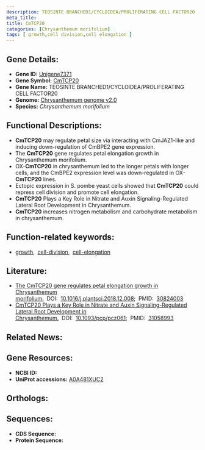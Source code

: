 ```yaml
---
description: TEOSINTE BRANCHED1/CYCLOIDEA/PROLIFERATING CELL FACTOR20 ; Unigene7371 ; Chrysanthemum morifolium
meta_title:
title: CmTCP20
categories: [Chrysanthemum morifolium]
tags: [ growth,cell division,cell elongation ]
---
```


## Gene Details:
- **Gene ID:**	[Unigene7371]()
- **Gene Symbol:** <u> CmTCP20 </u>
- **Gene Name:** TEOSINTE BRANCHED1/CYCLOIDEA/PROLIFERATING CELL FACTOR20
- **Genome:** [Chrysanthemum genome v2.0]()
- **Species:** *Chrysanthemum morifolium*

## Functional Descriptions:
   - **CmTCP20** may regulate petal size via interacting with CmJAZ1-like and inducing down-regulation of CmBPE2 gene expression.
   - The **CmTCP20** gene regulates petal elongation growth in Chrysanthemum morifolium.
   - OX-**CmTCP20** in chrysanthemum led to the longer petals with longer cells, and the CmBPE2 expression level was down-regulated in OX-**CmTCP20** lines.
   - Ectopic expression in S. pombe yeast cells showed that **CmTCP20** could repress cell division and promote cell elongation.
   - **CmTCP20** Plays a Key Role in Nitrate and Auxin Signaling-Regulated Lateral Root Development in Chrysanthemum.
   - **CmTCP20** increases nitrogen metabolism and carbohydrate metabolism in chrysanthemum.

## Function-related keywords:
   - [growth](/tags/growth/),&nbsp;&nbsp;[cell-division](/tags/cell-division/),&nbsp;&nbsp;[cell-elongation](/tags/cell-elongation/)

## Literature:
   - [The CmTCP20 gene regulates petal elongation growth in Chrysanthemum morifolium.](https://www.sciencedirect.com/science/article/pii/S0168945218309725?pes=vor#sec0125)&nbsp;&nbsp;DOI:&nbsp;&nbsp;[10.1016/j.plantsci.2018.12.008](https://www.sciencedirect.com/science/article/pii/S0168945218309725?pes=vor#sec0125);&nbsp;&nbsp;PMID:&nbsp;&nbsp;[30824003](https://pubmed.ncbi.nlm.nih.gov/30824003/)
   - [CmTCP20 Plays a Key Role in Nitrate and Auxin Signaling-Regulated Lateral Root Development in Chrysanthemum.](https://doi.org/10.1093/pcp/pcz061)&nbsp;&nbsp;DOI:&nbsp;&nbsp;[10.1093/pcp/pcz061](https://doi.org/10.1093/pcp/pcz061);&nbsp;&nbsp;PMID:&nbsp;&nbsp;[31058993](https://pubmed.ncbi.nlm.nih.gov/31058993/)


## Related News:

## Gene Resources:
- **NCBI ID:**  [](https://www.ncbi.nlm.nih.gov/gene/?term=)
- **UniProt accessions:** [A0A481XUC2](https://www.uniprot.org/uniprotkb/A0A481XUC2/entry)

## Orthologs:

## Sequences:
- **CDS Sequence:**
- **Protein Sequence:**

